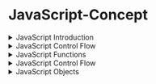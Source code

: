 # JavaScript-Concept

<details>
  <summary>JavaScript Introduction</summary>

  1. Js Variables & Constants 
  
  2. JS console.log
   
  4. JavaScript Data types.
   
  5. JavaScript Operators.
   
  6. JavaScript Comments
   
  7. JS Type Conversions 
</details>

<details>
  <summary>JavaScript Control Flow</summary>

1. JS Comparison Operators
2.  JavaScript if else Statement
3.  Javascript for loop
4.  Javascript while loop
5.  JavaScript break Statement
6.  JavaScript continue Statement
7.  JavaScript switch Statement

</details>

<details>
  <summary>JavaScript Functions</summary>

1. JavaScript Function
2. Variable Scope
3. JavaScript Hoisting
4. JavaScript Recursion
</details>

<details>
  <summary>JavaScript Control Flow</summary>

1. JS Comparison Operators
2.  JavaScript if else Statement
3.  Javascript for loop
4.  Javascript while loop
5.  JavaScript break Statement
6.  JavaScript continue Statement
7.  JavaScript switch Statement

</details>

<details>
  <summary>JavaScript Objects</summary>

1. JavaScript Objects
2. JavaScript Methods & this
3. JavaScript Constructor
4. JavaScript Getter and Setter
5. JavaScript Prototype

</details>
